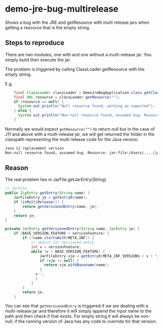 # demo-jre-bug-multirelease
Shows a bug with the JRE and getResource with multi release jars when getting a resource that is the empty string.

## Steps to reproduce

There are two modules, one with and one without a mutli-release jar.
You simply build then execute the jar.

The problem is triggered by calling ClassLoader.getResource with the empty string.

E.g.

```java
    final ClassLoader classLoader = DemoJreBugApplication.class.getClassLoader();
    final URL resource = classLoader.getResource("");
    if (resource == null) {
      System.out.println("Null resource found, working as expected");
    } else {
      System.out.println("Non-null resource found, assumed bug. Resource: " + resource);
    }
```

Normally we would expect `getResource("")` to return null but in the case of J11 and above with a multi-release jar, we will get returned the folder in the classpath representing the multi release code for the Java version.

```sh
Java 11 replacement version
Non-null resource found, assumed bug. Resource: jar:file:/Users/..../jre-bug/jre-bug-multirelease/build/libs/jre-bug-multirelease-0.0.1-SNAPSHOT.jar!/META-INF/versions/11/
```

## Reason

The real problem lies in JarFile.getJarEntry(String)

```java
// JarFile
public ZipEntry getEntry(String name) {
    JarFileEntry je = getEntry0(name);
    if (isMultiRelease()) {
        return getVersionedEntry(name, je);
    }
    return je;
}

private JarEntry getVersionedEntry(String name, JarEntry je) {
    if (BASE_VERSION_FEATURE < versionFeature) {
        if (!name.startsWith(META_INF)) {
            // search for versioned entry
            int v = versionFeature;
            while (v > BASE_VERSION_FEATURE) {
                JarFileEntry vje = getEntry0(META_INF_VERSIONS + v + "/" + name);
                if (vje != null) {
                  return vje.withBasename(name);
                }
              v--;
              }
            }
        }
        return je;
    }
```

You can see that `getVersionedEntry` is triggered if we are dealing with a multi-release jar and therefore it will simply append the input name to the path and then check if that exists.
For empty string it will always be non-null, if the running version of Java has any code to override for that version.
